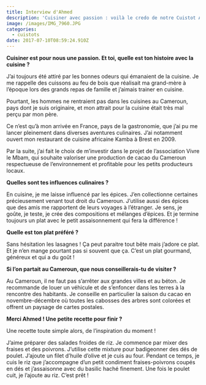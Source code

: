 ```yaml
---
title: Interview d'Ahmed
description: 'Cuisiner avec passion : voilà le credo de notre Cuistot Ahmed. Rencontre !'
image: /images/IMG_7960.JPG
categories:
  - cuistots
date: 2017-07-10T08:59:24.910Z
---
```

**Cuisiner est pour nous une passion. Et toi, quelle est ton histoire avec la cuisine ?**

J’ai toujours été attiré par les bonnes odeurs qui émanaient de la cuisine. Je me rappelle des cuissons au feu de bois que réalisait ma grand-mère à l’époque lors des grands repas de famille et j’aimais trainer en cuisine.

Pourtant, les hommes ne rentraient pas dans les cuisines au Cameroun, pays dont je suis originaire, et mon attrait pour la cuisine était très mal perçu par mon père.

Ce n’est qu’à mon arrivée en France, pays de la gastronomie, que j’ai pu me lancer pleinement dans diverses aventures culinaires. J’ai notamment ouvert mon restaurant de cuisine africaine Kamba à Brest en 2009.

Par la suite, j’ai fait le choix de m’investir dans le projet de l’association Vivre le Mbam, qui souhaite valoriser une production de cacao du Cameroun respectueuse de l’environnement et profitable pour les petits producteurs locaux.



**Quelles sont tes influences culinaires ?**

En cuisine, je me laisse influencé par les épices. J’en collectionne certaines précieusement venant tout droit du Cameroun. J’utilise aussi des épices que des amis me rapportent de leurs voyages à l’étranger. Je sens, je goûte, je teste, je crée des compositions et mélanges d’épices. Et je termine toujours un plat avec le petit assaisonnement qui fera la différence !



**Quelle est ton plat préféré ?**

Sans hésitation les lasagnes ! Ça peut paraitre tout bête mais j’adore ce plat. Et je n’en mange pourtant pas si souvent que ça. C’est un plat gourmand, généreux et qui a du goût !



**Si l’on partait au Cameroun, que nous conseillerais-tu de visiter ?**

Au Cameroun, il ne faut pas s’arrêter aux grandes villes et au béton. Je recommande de louer un véhicule et de s’enfoncer dans les terres à la rencontre des habitants. Je conseille en particulier la saison du cacao en novembre-décembre où toutes les cabosses des arbres sont colorées et offrent un paysage de cartes postales.



**Merci Ahmed ! Une petite recette pour finir ?**

Une recette toute simple alors, de l’inspiration du moment !

J’aime préparer des salades froides de riz. Je commence par mixer des fraises et des poivrons. J’utilise cette mixture pour badigeonner des dés de poulet. J’ajoute un filet d’huile d’olive et je cuis au four. Pendant ce temps, je cuis le riz que j’accompagne d’un petit condiment fraises-poivrons coupés en dés et j’assaisonne avec du basilic haché finement. Une fois le poulet cuit, je l’ajoute au riz. C’est prêt !

